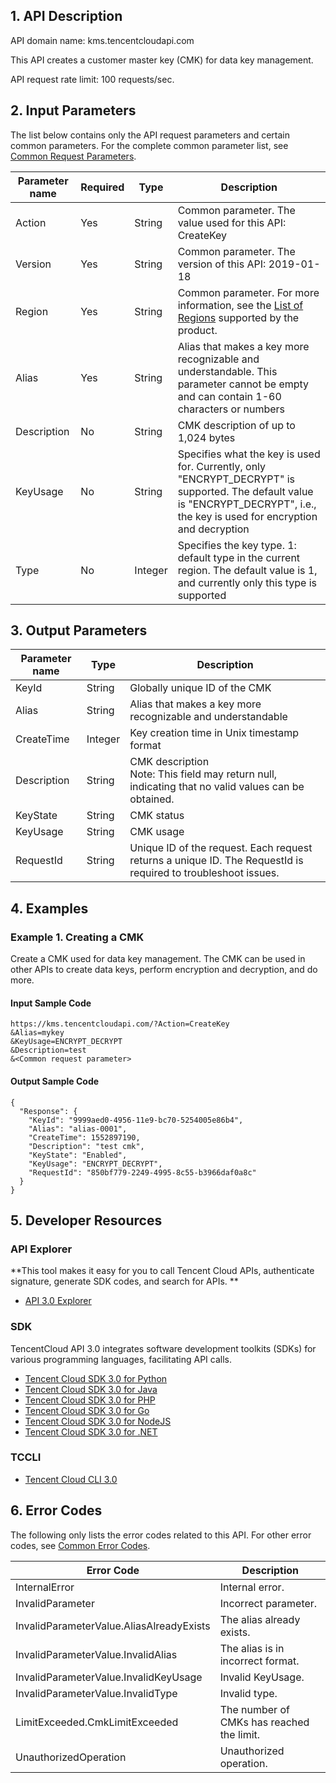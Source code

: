 ## 1. API Description

API domain name: kms.tencentcloudapi.com

This API creates a customer master key (CMK) for data key management.

API request rate limit: 100 requests/sec.

## 2. Input Parameters

The list below contains only the API request parameters and certain common parameters. For the complete common parameter list, see [Common Request Parameters](/document/api/573/34406).

| Parameter name | Required | Type | Description |
|---------|---------|---------|---------|
| Action | Yes | String | Common parameter. The value used for this API: CreateKey |
| Version | Yes | String | Common parameter. The version of this API: 2019-01-18 |
| Region | Yes | String | Common parameter. For more information, see the [List of Regions](/document/api/573/34406#.E5.9C.B0.E5.9F.9F.E5.88.97.E8.A1.A8) supported by the product. |
| Alias | Yes | String | Alias that makes a key more recognizable and understandable. This parameter cannot be empty and can contain 1-60 characters or numbers |
| Description | No | String | CMK description of up to 1,024 bytes |
| KeyUsage | No | String | Specifies what the key is used for. Currently, only "ENCRYPT_DECRYPT" is supported. The default value is "ENCRYPT_DECRYPT", i.e., the key is used for encryption and decryption |
| Type | No | Integer | Specifies the key type. 1: default type in the current region. The default value is 1, and currently only this type is supported |

## 3. Output Parameters

| Parameter name | Type | Description |
|---------|---------|---------|
| KeyId | String | Globally unique ID of the CMK |
| Alias | String | Alias that makes a key more recognizable and understandable |
| CreateTime | Integer | Key creation time in Unix timestamp format |
| Description | String | CMK description <br/>Note: This field may return null, indicating that no valid values can be obtained. |
| KeyState | String | CMK status |
| KeyUsage | String | CMK usage |
| RequestId | String | Unique ID of the request. Each request returns a unique ID. The RequestId is required to troubleshoot issues. |

## 4. Examples

### Example 1. Creating a CMK

Create a CMK used for data key management. The CMK can be used in other APIs to create data keys, perform encryption and decryption, and do more.

#### Input Sample Code

```
https://kms.tencentcloudapi.com/?Action=CreateKey
&Alias=mykey
&KeyUsage=ENCRYPT_DECRYPT
&Description=test
&<Common request parameter>
```

#### Output Sample Code

```
{
  "Response": {
    "KeyId": "9999aed0-4956-11e9-bc70-5254005e86b4",
    "Alias": "alias-0001",
    "CreateTime": 1552897190,
    "Description": "test cmk",
    "KeyState": "Enabled",
    "KeyUsage": "ENCRYPT_DECRYPT",
    "RequestId": "850bf779-2249-4995-8c55-b3966daf0a8c"
  }
}
```


## 5. Developer Resources

### API Explorer

**This tool makes it easy for you to call Tencent Cloud APIs,  authenticate signature, generate SDK codes, and search for APIs. **

* [API 3.0 Explorer](https://console.cloud.tencent.com/api/explorer?Product=kms&Version=2019-01-18&Action=CreateKey)

### SDK

TencentCloud API 3.0 integrates software development toolkits (SDKs) for various programming languages, facilitating API calls. 

* [Tencent Cloud SDK 3.0 for Python](https://github.com/TencentCloud/tencentcloud-sdk-python)
* [Tencent Cloud SDK 3.0 for Java](https://github.com/TencentCloud/tencentcloud-sdk-java)
* [Tencent Cloud SDK 3.0 for PHP](https://github.com/TencentCloud/tencentcloud-sdk-php)
* [Tencent Cloud SDK 3.0 for Go](https://github.com/TencentCloud/tencentcloud-sdk-go)
* [Tencent Cloud SDK 3.0 for NodeJS](https://github.com/TencentCloud/tencentcloud-sdk-nodejs)
* [Tencent Cloud SDK 3.0 for .NET](https://github.com/TencentCloud/tencentcloud-sdk-dotnet)

### TCCLI

* [Tencent Cloud CLI 3.0](https://cloud.tencent.com/document/product/440/6176)

## 6. Error Codes

The following only lists the error codes related to this API. For other error codes, see [Common Error Codes](/document/api/573/15694#.E5.85.AC.E5.85.B1.E9.94.99.E8.AF.AF.E7.A0.81).

| Error Code | Description |
|---------|---------|
| InternalError | Internal error. |
| InvalidParameter | Incorrect parameter. |
| InvalidParameterValue.AliasAlreadyExists | The alias already exists. |
| InvalidParameterValue.InvalidAlias | The alias is in incorrect format. |
| InvalidParameterValue.InvalidKeyUsage | Invalid KeyUsage. |
| InvalidParameterValue.InvalidType | Invalid type. |
| LimitExceeded.CmkLimitExceeded | The number of CMKs has reached the limit. |
| UnauthorizedOperation | Unauthorized operation. |
